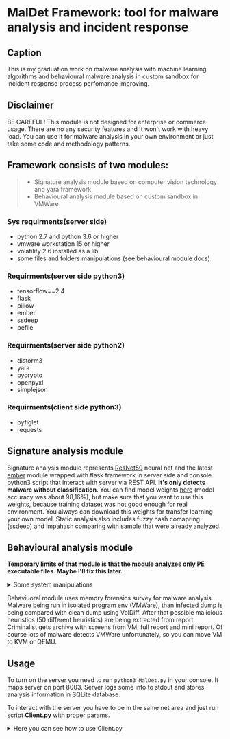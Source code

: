 # MalDet Framework: tool for malware analysis and incident response

## Caption
This is my graduation work on malware analysis with machine learning algorithms and behavioural malware analysis in custom sandbox for incident response process perfomance improving. 

## Disclaimer
BE CAREFUL! This module is not designed for enterprise or commerce usage. There are no any security                               features and It won't work with heavy load. You can use it for malware analysis in your own environment       or just take some code and methodology patterns.

## Framework consists of two modules:
>  * Signature analysis module based on computer vision technology and yara framework
>  * Behavioural analysis module based on custom sandbox in VMWare 

### Sys requirments(server side)
 - python 2.7 and python 3.6 or higher
 - vmware workstation 15 or higher
 - volatility 2.6 installed as a lib
 - some files and folders manipulations (see behavioural module docs)

### Requirments(server side python3)
 - tensorflow==2.4
 - flask
 - pillow
 - ember
 - ssdeep
 - pefile

### Requirments(server side python2)
 - distorm3
 - yara
 - pycrypto
 - openpyxl
 - simplejson
 
### Requirments(client side python3)
 - pyfiglet
 - requests

## Signature analysis module

Signature analysis module represents [ResNet50](https://www.tensorflow.org/api_docs/python/tf/keras/applications/ResNet50) neural net and the latest [ember](https://github.com/elastic/ember) module wrapped with flask framework in server side and console python3 script that interact with server via REST API. **It's only detects malware without classification**. You can find model weights [here](https://mega.nz/file/FZwkzb7J#f55p4e12hzNWCvlb3W1333rF3ACCcMUiUOZVuFE5d-g) (model accuracy was about 98,16%), but make sure that you want to use this weights, because training dataset was not good enough for real environment. You always can download this weights for transfer learning your own model. Static analysis also includes fuzzy hash comapring (ssdeep) and impahash comparing with sample that were already analyzed.

## Behavioural analysis module

**Temporary limits of that module is that the module analyzes only PE executable files. Maybe I'll fix this later.**

<details>
  <summary markdown="span">Some system manipulations</summary>
 
 The best way is to create separate folder(MalDet for example =) ). This folder must be organised inside in that way:
```
MalDet
├── all_results
├── clean_state.vmem
├── ember_model_2018.txt
├── files
│   └── RGB
├── Infected_dumps
├── MalDet.db
├── MalDet.py
├── __pycache__
│   └── set.cpython-36.pyc
├── resnet_malware_detection_tf_2.4.hdf5
├── result
├── sandbox.py
├── screens
├── set.py
├── tmp
├── VolDiff.py
└── VolDiff_reports
    └── reports
        ├── full
        │   └── VolDiff_output
        ├── heuristics.txt
        └── mini
```
Thx a lot to this [guys](https://github.com/H2Cyber/VolDiff) for providing a nice tool for memory forensics. **Be carefull, this script little bit different compare to original.**
All global params written in *set.py*. You need to create your own sandbox VM. It can be any win system you want, you can customize any tools inside vm (like office, tcpdump, fakenet etc). But this example uses "naked" win7 with all security features disabled.
</details>

Behaviuoral module uses memory forensics survey for malware analysis. Malware being run in isolated program env (VMWare), than infected dump is being compared with clean dump using VolDiff. After that possible malicious heuristics (50 different heuristics) are being extracted from report. Criminalist gets archive with screens from VM, full report and mini report. Of course lots of malware detects VMWare unfortunately, so you can move VM to KVM or QEMU.

## Usage
To turn on the server you need to run `python3 MalDet.py` in your console. It maps server on port 8003. Server logs some info to stdout and stores analysis information in SQLite database.

To interact with the server you have to be in the same net area and just run script **Client.py** with proper params.

<details>
  <summary markdown="span">Here you can see how to use Client.py</summary>

`usage: Client.py [-h] [--version] {analyze,search,list_files} ...`


```
positional arguments:
  {analyze,search,list_files}
                        list of commands
    analyze             file analysis options
    search              search options
    list_files          all files analyzed

optional arguments:
  -h, --help            show this help message and exit
  --version             show program's version number and exit
  ```
 Each command has it's own arguments:
 - **analyze** is a core function, which represents analysis functionality. Positional argumets are `ip` - ip address of analysis server and `filepath` - path to file which you want to analyze. There are also two optional arguments: `--dir` and `--mode`. `--dir` param indicates that a `filepath` param is a dir and module has to analyze all files in that dir. `--mode` param represents analysis mode. 0 returns only type of a file (means if it is malware or not) and 1 returns full analysis info. So if you want to use this function it should look like `python3 Client.py analyze <ip addr of server> <path to file for analysis>`. If you choose mode=2 be ready to wait some time (10 mins for benign samples and about 15-20 mins for malware).
 - **search** function helps to search results in server database. This function requires one positional argument `ip` which means the same. By default it would search by hash value, so your command should look like `python3 Client.py search <sha1_hash_value>`. You can also specify some optional arguments like `--search_mode` and `--search_arg`. `--search_mode ` param can be `h`, `i` or `d`: `h` is default hash option, `i` for search depends on ip address of client who made analysis (returns all results made by this ip) and `d` for search by date. `--search_arg` depends on `--search_mode`. For hash it should be valid sha1 hash value, for ip it should be valid ip address, for date it should be date in format dd/mm/yyyy. So your command can be `python3 Client.py search --search_mode i --search_arg <ip address>`   
If you want to serach dynamic analysis results, you can specify `--mode 2` in search request. Only hash mode usable for dynamic search/ 
 </details>


